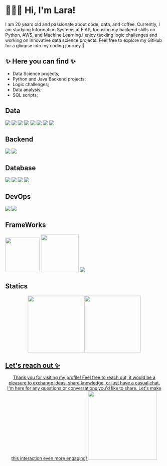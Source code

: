 # 🙋🏻‍♀️ Hi, I'm Lara!

I am 20 years old and passionate about code, data, and coffee. Currently, I am studying Information Systems at FIAP, focusing my backend skills on Python, AWS, and Machine Learning.I enjoy tackling logic challenges and working on innovative data science projects. Feel free to explore my GitHub for a glimpse into my coding journey 🤍

## ✨ Here you can find ✨

- Data Science projects;
- Python and Java Backend projects;
- Logic challenges;
- Data analysis;
- SQL scripts;
  

## Data       
<img src="https://img.shields.io/badge/numpy-%23013243.svg?style=for-the-badge&logo=numpy&logoColor=white"> <img src="https://img.shields.io/badge/pandas-%23150458.svg?style=for-the-badge&logo=pandas&logoColor=white"> <img src="https://img.shields.io/badge/scikit--learn-%23F7931E.svg?style=for-the-badge&logo=scikit-learn&logoColor=white"> <img src="https://img.shields.io/badge/Plotly-%233F4F75.svg?style=for-the-badge&logo=plotly&logoColor=white"> 
<img src="https://img.shields.io/badge/Matplotlib-%23ffffff.svg?style=for-the-badge&logo=Matplotlib&logoColor=black"/> <img src="https://img.shields.io/badge/jupyter-%23FA0F00.svg?style=for-the-badge&logo=jupyter&logoColor=white"/>
<img src="https://img.shields.io/badge/Kaggle-035a7d?style=for-the-badge&logo=kaggle&logoColor=white"/>
<img src="https://img.shields.io/badge/SciPy-%230C55A5.svg?style=for-the-badge&logo=scipy&logoColor=%white">

## Backend
<img src="https://img.shields.io/badge/python-3670A0?style=for-the-badge&logo=python&logoColor=ffdd54"/> <img src="https://img.shields.io/badge/java-%23ED8B00.svg?style=for-the-badge&logo=openjdk&logoColor=white"/>        

## Database
<img src="https://img.shields.io/badge/Oracle-F80000?style=for-the-badge&logo=oracle&logoColor=white"/> <img src="https://img.shields.io/badge/mysql-%2300f.svg?style=for-the-badge&logo=mysql&logoColor=white"> <img src="https://img.shields.io/badge/sqlite-%2307405e.svg?style=for-the-badge&logo=sqlite&logoColor=white"/> <img src="https://img.shields.io/badge/Teradata-F37440?style=for-the-badge&logo=teradata&logoColor=white"/>

##  DevOps
<img src="https://img.shields.io/badge/AWS-%23FF9900.svg?style=for-the-badge&logo=amazon-aws&logoColor=white"/> <img src="https://img.shields.io/badge/git-%23F05033.svg?style=for-the-badge&logo=git&logoColor=white"/>

##  FrameWorks
<img src="https://img.shields.io/badge/Anaconda-%2344A833.svg?style=for-the-badge&logo=anaconda&logoColor=white" width="110"> <img src="https://img.shields.io/badge/bootstrap-%238511FA.svg?style=for-the-badge&logo=bootstrap&logoColor=white" width="120"/> <img src="https://img.shields.io/badge/flask-%23000.svg?style=for-the-badge&logo=flask&logoColor=white"/>

## Statics
<div align="center">
<a href="https://github.com/LaraGSilva">
<img loading="lazy" height="180em" src="https://github-readme-stats.vercel.app/api/top-langs/?username=LaraGSilva&layout=compact&langs_count=7&theme=dracula"/><img loading="lazy" height="180em" src="https://github-readme-stats.vercel.app/api?username=LaraGSilva&show_icons=true&theme=dracula&include_all_commits=true&count_private=true"/>
</div>
  
## Let's reach out ✨
<div align="center">
Thank you for visiting my profile!
Feel free to reach out, it would be a pleasure to exchange ideas, share knowledge, or just have a casual chat. I'm here for any questions or conversations you'd like to share. Let's make this interaction even more engaging!
<img src="https://github.com/LaraGSilva/LaraGSilva/assets/66211552/5fef0cae-5ca2-4111-b6f9-76e4151f38fc" position= center width="220" heigth="220"/>
</div>

